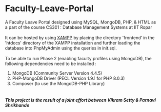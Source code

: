 # Faculty-Leave-Portal
A Faculty Leave Portal designed using MySQL, MongoDB, PHP, & HTML as a part of the course CS301 : Database Management Systems at IIT Ropar
<br><br>
It can be hosted by using [XAMPP](https://www.apachefriends.org/download.html) by placing the directory 'frontend' in the 'htdocs' directory of the XAMPP installation and further loading the database into PhpMyAdmin using the queries in init.sql.
<br><br>
To be able to run Phase 2 (enabling faculty profiles using MongoDB), the following dependencies need to be installed :<br>
1. MongoDB (Community Server Version 4.4.5)
2. PHP-MongoDB Driver (PECL Version 1.9.1 for PHP 8.0.3)
3. Composer (to use the MongoDB-PHP Library)
<br><br>
<h5>This project is the result of a joint effort between Vikram Setty & Parnavi Shrikhande</h5>
